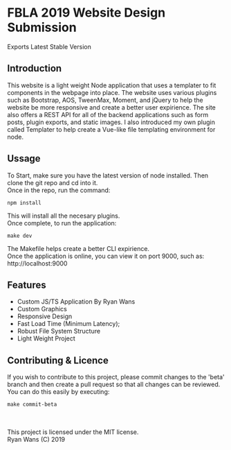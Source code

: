 # FBLA 2019 Website Design Submission
Exports Latest Stable Version

## Introduction
This website is a light weight Node application that uses a templater to fit components in the webpage into place.
The website uses various plugins such as Bootstrap, AOS, TweenMax, Moment, and jQuery to help the website be
more responsive and create a better user expirience. The site also offers a REST API for all of the backend applications
such as form posts, plugin exports, and static images. I also introduced my own plugin called Templater to help create a Vue-like file templating environment for node.

## Ussage
To Start, make sure you have the latest version of node installed. Then clone the git repo and cd into it. <br>
Once in the repo, run the command:
```
npm install
```
This will install all the necesary plugins.<br>
Once complete, to run the application:
```
make dev
```
The Makefile helps create a better CLI expirience.<br>
Once the application is online, you can view it on port 9000, such as:<br>
http://localhost:9000

## Features
- Custom JS/TS Application By Ryan Wans
- Custom Graphics
- Responsive Design
- Fast Load Time (Minimum Latency);
- Robust File System Structure
- Light Weight Project

## Contributing & Licence
If you wish to contribute to this project, please commit changes to the 'beta' branch and then create a pull request so that all changes can be reviewed.
You can do this easily by executing:
```
make commit-beta
```

<br><br>
This project is licensed under the MIT license. <br> Ryan Wans (C) 2019
